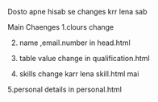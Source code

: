 Dosto apne hisab se changes krr lena sab 


Main Chaenges
1.clours change


2. name ,email.number in head.html

 
3. table value change in qualification.html

 
4. skills change karr lena skill.html mai

   
5.personal details in personal.html
